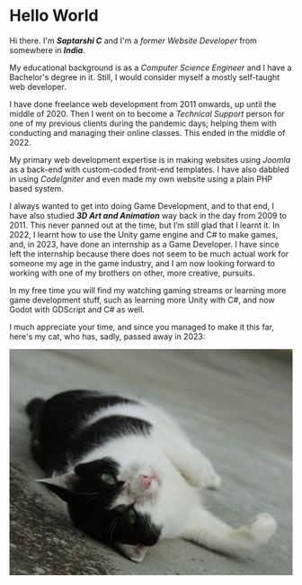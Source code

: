 # Hello World

Hi there. I'm ***Saptarshi C*** and I'm a *former* *Website Developer* from somewhere in ***India***.

My educational background is as a *Computer Science Engineer* and I have a Bachelor's degree in it. Still, I would consider myself a mostly self-taught web developer.

I have done freelance web development from 2011 onwards, up until the middle of 2020. Then I went on to become a *Technical Support* person for one of my previous clients during the pandemic days; helping them with conducting and managing their online classes. This ended in the middle of 2022.

My primary web development expertise is in making websites using *Joomla* as a back-end with custom-coded front-end templates. I have also dabbled in using *CodeIgniter* and even made my own website using a plain PHP based system.

I always wanted to get into doing Game Development, and to that end, I have also studied ***3D Art and Animation*** way back in the day from 2009 to 2011. This never panned out at the time, but I’m still glad that I learnt it. In 2022, I learnt how to use the Unity game engine and C# to make games, and, in 2023, have done an internship as a Game Developer. I have since left the internship because there does not seem to be much actual work for someone my age in the game industry, and I am now looking forward to working with one of my brothers on other, more creative, pursuits.

In my free time you will find my watching gaming streams or learning more game development stuff, such as learning more Unity with C#, and now Godot with GDScript and C# as well.

I much appreciate your time, and since you managed to make it this far, here's my cat, who has, sadly, passed away in 2023:

![Kitty](./04.jpg)
